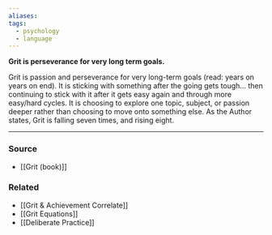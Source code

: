 ```yaml
---
aliases: 
tags:
  - psychology
  - language
---
```

**Grit is perseverance for very long term goals.**

Grit is passion and perseverance for very long-term goals (read: years on years on end). It is sticking with something after the going gets tough... then continuing to stick with it after it gets easy again and through more easy/hard cycles. It is choosing to explore one topic, subject, or passion deeper rather than choosing to move onto something else. As the Author states, Grit is falling seven times, and rising eight.

---

### Source
- [[Grit (book)]]

### Related
- [[Grit & Achievement Correlate]]
- [[Grit Equations]]
- [[Deliberate Practice]]